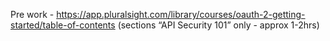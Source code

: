 Pre work - https://app.pluralsight.com/library/courses/oauth-2-getting-started/table-of-contents (sections “API Security 101” only - approx 1-2hrs)